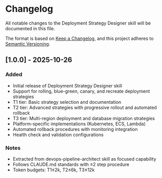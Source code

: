 # Changelog

All notable changes to the Deployment Strategy Designer skill will be documented in this file.

The format is based on [Keep a Changelog](https://keepachangelog.com/en/1.0.0/),
and this project adheres to [Semantic Versioning](https://semver.org/spec/v2.0.0.html).

## [1.0.0] - 2025-10-26

### Added
- Initial release of Deployment Strategy Designer skill
- Support for rolling, blue-green, canary, and recreate deployment strategies
- T1 tier: Basic strategy selection and documentation
- T2 tier: Advanced strategies with progressive rollout and automated rollback
- T3 tier: Multi-region deployment and database migration strategies
- Platform-specific implementations (Kubernetes, ECS, Lambda)
- Automated rollback procedures with monitoring integration
- Health check and validation configurations

### Notes
- Extracted from devops-pipeline-architect skill as focused capability
- Follows CLAUDE.md standards with ≤2 step procedure
- Token budgets: T1≤2k, T2≤6k, T3≤12k
